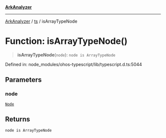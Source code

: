 [**ArkAnalyzer**](../../../../README.md)

***

[ArkAnalyzer](../../../../globals.md) / [ts](../README.md) / isArrayTypeNode

# Function: isArrayTypeNode()

> **isArrayTypeNode**(`node`): `node is ArrayTypeNode`

Defined in: node\_modules/ohos-typescript/lib/typescript.d.ts:5044

## Parameters

### node

[`Node`](../interfaces/Node.md)

## Returns

`node is ArrayTypeNode`
